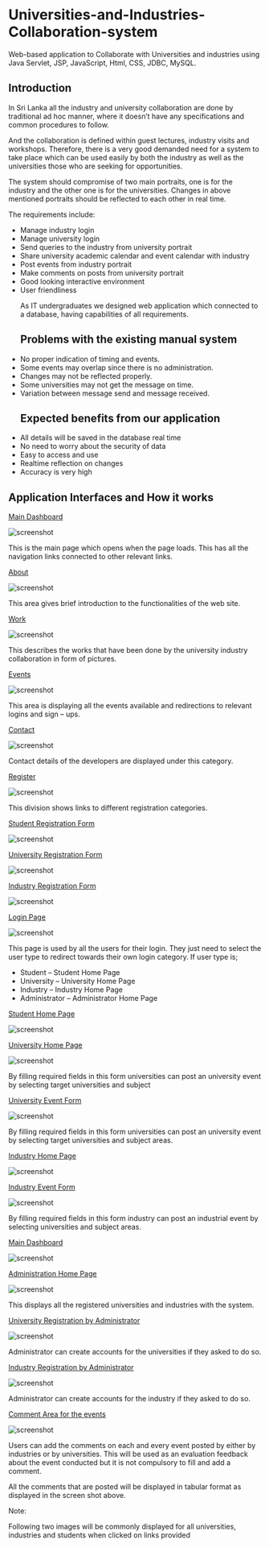 # Universities-and-Industries-Collaboration-system
Web-based application to Collaborate with Universities and industries using Java Servlet, JSP, JavaScript, Html, CSS, JDBC, MySQL.

<h2>Introduction</h2>

<p>In Sri Lanka all the industry and university collaboration are done by traditional ad hoc manner, where it doesn’t have any specifications and common  procedures to follow.<p> And the collaboration is defined within guest lectures, industry visits and workshops. Therefore, there is a very good demanded need for a system to take place which can be used easily by both the industry as well as the universities those who are seeking for opportunities. <p>
<p>The system should compromise of two main portraits, one is for the industry and the other one is for the universities. Changes in above mentioned portraits should be reflected to each other in real time. <p>

<p>The requirements include:<p>
   
<ul>
<li>Manage industry login</li>
<li>Manage university login</li>
<li>Send queries to the industry from university portrait</li>
<li>Share university academic calendar and event calendar with industry </li>
<li>Post events from industry portrait</li>
<li>Make comments on posts from university portrait</li>
<li>Good looking interactive environment</li>
<li>User friendliness</li>
</ul>  
<ul>
<p>As IT undergraduates we designed web application which connected to a database, having capabilities of all requirements.<p>
 <h2>Problems with the existing manual system</h2>
<li>No proper indication of timing and events.</li>
<li>Some events may overlap since there is no administration.</li>
<li>Changes may not be reflected properly.</li>
<li>Some universities may not get the message on time.</li>
<li>Variation between message send and message received.</li>
</ul>  
<ul>
<h2>Expected benefits from our application</h2>
<li>All details will be saved in the database real time</li>
<li>No need to worry about the security of data</li>
<li>Easy to access and use</li>
<li>Realtime reflection on changes</li>
<li>Accuracy is very high</li>
</ul>  

<h2>Application Interfaces and How it works</h2>

<p><u>Main Dashboard</u><p>
<p><img src="screenshot/m1.jpg"  alt="screenshot"/><p>
  <p> This is the main page which opens when the page loads. This has all the navigation links connected to other relevant links.<p>
  
<p><u>About</u><p>  
<p><img src="screenshot/m2.jpg"  alt="screenshot"/><p>
   <p>This area gives brief introduction to the functionalities of the web site.<p>

<p><u>Work</u><p>
<p><img src="screenshot/m3.jpg"  alt="screenshot"/><p>
  <p>This describes the works that have been done by the university industry collaboration in form of pictures.<p>

<p><u>Events</u><p>
<p><img src="screenshot/m4.jpg"  alt="screenshot"/><p>
  <p>This area is displaying all the events available and redirections to relevant logins and sign – ups.<p>
  
<p><u>Contact</u><p>  
<p><img src="screenshot/m5.jpg"  alt="screenshot"/><p>
   <p>Contact details of the developers are displayed under this category.<p>

<p><u>Register</u><p>
<p><img src="screenshot/m6.jpg"  alt="screenshot"/><p>
   <p>This division shows links to different registration categories.<p>
   
<p><u>Student Registration Form</u><p>
<p><img src="screenshot/m7.jpg"  alt="screenshot"/><p>
  
<p><u>University Registration Form</u><p>  
<p><img src="screenshot/m8.jpg"  alt="screenshot"/><p>

<p><u>Industry Registration Form</u><p>
<p><img src="screenshot/m9.jpg"  alt="screenshot"/><p> 
   
<p><u>Login Page</u><p>
<p><img src="screenshot/m10.jpg"  alt="screenshot"/><p>
  <p> This page is used by all the users for their login. They just need to select the user type to redirect towards their own login category.
If user type is;<p>
   <ul>
  <li>Student – Student Home Page</li>
  <li>University – University Home Page</li>
  <li>Industry – Industry Home Page</li>
  <li>Administrator – Administrator Home Page</li>
</ul>  
  
<p><u>Student Home Page</u><p>  
<p><img src="screenshot/m11.jpg"  alt="screenshot"/><p>

<p><u>University Home Page</u><p>
<p><img src="screenshot/m12.jpg"  alt="screenshot"/><p>
<p>By filling required fields in this form universities can post an university event by selecting target universities and subject<p>

<p><u>University Event Form</u><p>
<p><img src="screenshot/m13.jpg"  alt="screenshot"/><p>
   <p>By filling required fields in this form universities can post an university event by selecting target universities and subject areas.<p>
  
<p><u>Industry Home Page</u><p>  
<p><img src="screenshot/m14.jpg"  alt="screenshot"/><p>

<p><u>Industry Event Form</u><p>
<p><img src="screenshot/m15.jpg"  alt="screenshot"/><p>
   <p>By filling required fields in this form industry can post an industrial event by selecting universities and subject areas.<p>
   
   
<p><u>Main Dashboard</u><p>
<p><img src="screenshot/m16.jpg"  alt="screenshot"/><p>
  
<p><u>Administration Home Page</u><p>  
<p><img src="screenshot/17.jpg"  alt="screenshot"/><p>
   <p>This displays all the registered universities and industries with the system.<p>

<p><u>University Registration by Administrator</u><p>
<p><img src="screenshot/m18.jpg"  alt="screenshot"/><p>
   <p>Administrator can create accounts for the universities if they asked to do so.<p>
   
<p><u>Industry Registration by Administrator</u><p>
<p><img src="screenshot/m19.jpg"  alt="screenshot"/><p>
   <p>Administrator can create accounts for the industry if they asked to do so.<p>
  
<p><u>Comment Area for the events</u><p>  
<p><img src="screenshot/20.jpg"  alt="screenshot"/><p>
<p>Users can add the comments on each and every event posted by either by industries or by universities. This will be used as an evaluation feedback about the event conducted but it is not compulsory to fill and add a comment.<p>
<p>All the comments that are posted will be displayed in tabular format as displayed in the screen shot above.<p>
<p>Note:
<p>Following two images will be commonly displayed for all universities, industries and students when clicked on links provided<p>

     
